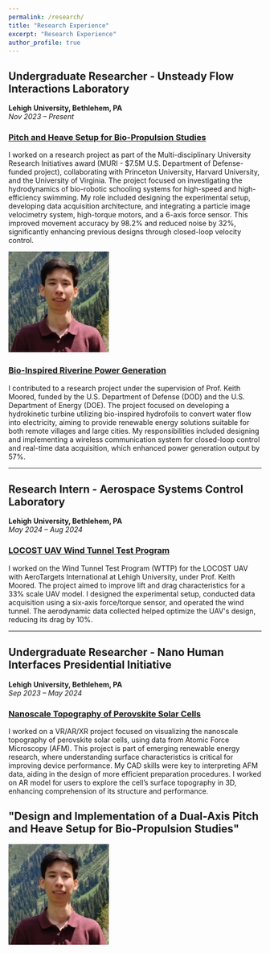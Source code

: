 ```yaml
---
permalink: /research/
title: "Research Experience"
excerpt: "Research Experience"
author_profile: true
---
```


## Undergraduate Researcher - Unsteady Flow Interactions Laboratory
**Lehigh University, Bethlehem, PA**  
*Nov 2023 – Present*

### [Pitch and Heave Setup for Bio-Propulsion Studies](https://drive.google.com/file/d/1jffg0PIKivp45YWeB3Ubjm66hILFO0br/view)
I worked on a research project as part of the Multi-disciplinary University Research Initiatives award (MURI - $7.5M U.S. Department of Defense-funded project), collaborating with Princeton University, Harvard University, and the University of Virginia. The project focused on investigating the hydrodynamics of bio-robotic schooling systems for high-speed and high-efficiency swimming. My role included designing the experimental setup, developing data acquisition architecture, and integrating a particle image velocimetry system, high-torque motors, and a 6-axis force sensor. This improved movement accuracy by 98.2% and reduced noise by 32%, significantly enhancing previous designs through closed-loop velocity control.

![pic](/images/1728451116498.jpeg)

### [Bio-Inspired Riverine Power Generation](https://engineering.lehigh.edu/meche/research/featured-projects/bio-inspired-riverine-power-generation)
I contributed to a research project under the supervision of Prof. Keith Moored, funded by the U.S. Department of Defense (DOD) and the U.S. Department of Energy (DOE). The project focused on developing a hydrokinetic turbine utilizing bio-inspired hydrofoils to convert water flow into electricity, aiming to provide renewable energy solutions suitable for both remote villages and large cities. My responsibilities included designing and implementing a wireless communication system for closed-loop control and real-time data acquisition, which enhanced power generation output by 57%.

---

## Research Intern - Aerospace Systems Control Laboratory
**Lehigh University, Bethlehem, PA**  
*May 2024 – Aug 2024*

### [LOCOST UAV Wind Tunnel Test Program](http://www.aerotargets.com/)

I worked on the Wind Tunnel Test Program (WTTP) for the LOCOST UAV with AeroTargets International at Lehigh University, under Prof. Keith Moored. The project aimed to improve lift and drag characteristics for a 33% scale UAV model. I designed the experimental setup, conducted data acquisition using a six-axis force/torque sensor, and operated the wind tunnel. The aerodynamic data collected helped optimize the UAV's design, reducing its drag by 10%.

---

## Undergraduate Researcher - Nano Human Interfaces Presidential Initiative
**Lehigh University, Bethlehem, PA**  
*Sep 2023 – May 2024*

### [Nanoscale Topography of Perovskite Solar Cells](https://nhi.lehigh.edu/projects/perovskite-solar-cell-surface)

I worked on a VR/AR/XR project focused on visualizing the nanoscale topography of perovskite solar cells, using data from Atomic Force Microscopy (AFM). This project is part of emerging renewable energy research, where understanding surface characteristics is critical for improving device performance. My CAD skills were key to interpreting AFM data, aiding in the design of more efficient preparation procedures. I worked on AR model for users to explore the cell’s surface topography in 3D, enhancing comprehension of its structure and performance.


## "Design and Implementation of a Dual-Axis Pitch and Heave Setup for Bio-Propulsion Studies"
![pic](/images/1728451116498.jpeg)
